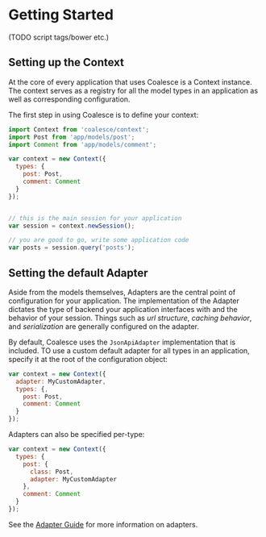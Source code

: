 # Getting Started

(TODO script tags/bower etc.)

## Setting up the Context

At the core of every application that uses Coalesce is a Context instance. The context serves as a registry for all the model types in an application as well as corresponding configuration.

The first step in using Coalesce is to define your context:


```javascript
import Context from 'coalesce/context';
import Post from 'app/models/post';
import Comment from 'app/models/comment';

var context = new Context({
  types: {
    post: Post,
    comment: Comment
  }
});


// this is the main session for your application
var session = context.newSession();

// you are good to go, write some application code
var posts = session.query('posts');
```

## Setting the default Adapter

Aside from the models themselves, Adapters are the central point of configuration for your application. The implementation of the Adapter dictates the type of backend your application interfaces with and the behavior of your session. Things such as *url structure*, *caching behavior*, and *serialization* are generally configured on the adapter.

By default, Coalesce uses the `JsonApiAdapter` implementation that is included. TO use a custom default adapter for all types in an application, specify it at the root of the configuration object:

```javascript
var context = new Context({
  adapter: MyCustomAdapter,
  types: {,
    post: Post,
    comment: Comment
  }
});
```

Adapters can also be specified per-type:

```javascript
var context = new Context({
  types: {
    post: {
      class: Post,
      adapter: MyCustomAdapter
    },
    comment: Comment
  }
});
```

See the [Adapter Guide](#) for more information on adapters.
